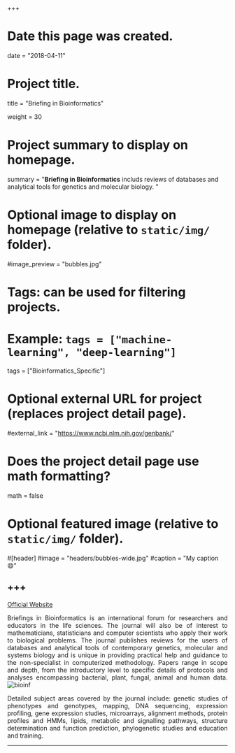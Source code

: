 +++
# Date this page was created.
date = "2018-04-11"

# Project title.
title = "Briefing in Bioinformatics"

weight = 30
# Project summary to display on homepage.
summary = "**Briefing in Bioinformatics** includs reviews of databases and analytical tools for genetics and molecular biology. "

# Optional image to display on homepage (relative to `static/img/` folder).
#image_preview = "bubbles.jpg"

# Tags: can be used for filtering projects.
# Example: `tags = ["machine-learning", "deep-learning"]`
tags = ["Bioinformatics_Specific"]

# Optional external URL for project (replaces project detail page).
#external_link = "https://www.ncbi.nlm.nih.gov/genbank/"

# Does the project detail page use math formatting?
math = false

# Optional featured image (relative to `static/img/` folder).
#[header]
#image = "headers/bubbles-wide.jpg"
#caption = "My caption :smile:"


+++
---
[Official Website](https://academic.oup.com/bib)

<p align="justify">Briefings in Bioinformatics is an international forum for researchers and educators in the life sciences. The journal will also be of interest to mathematicians, statisticians and computer scientists who apply their work to biological problems. The journal publishes reviews for the users of databases and analytical tools of contemporary genetics, molecular and systems biology and is unique in providing practical help and guidance to the non-specialist in computerized methodology. Papers range in scope and depth, from the introductory level to specific details of protocols and analyses encompassing bacterial, plant, fungal, animal and human data. 

<img src="/img/journal/spec/briefing.jpg" alt="bioinf" align=center />

<p align="justify">Detailed subject areas covered by the journal include: genetic studies of phenotypes and genotypes, mapping, DNA sequencing, expression profiling, gene expression studies, microarrays, alignment methods, protein profiles and HMMs, lipids, metabolic and signalling pathways, structure determination and function prediction, phylogenetic studies and education and training.

---